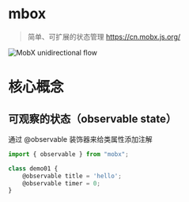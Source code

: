 
# mbox
> 简单、可扩展的状态管理
> https://cn.mobx.js.org/

![MobX unidirectional flow](https://cn.mobx.js.org/flow.png)

# 核心概念

## 可观察的状态（observable state）
通过 @observable 装饰器来给类属性添加注解
```ts
import { observable } from "mobx";

class demo01 {
	@observable title = 'hello';
	@observable timer = 0;
}
```
<!--stackedit_data:
eyJoaXN0b3J5IjpbMTA0Mjk3MTczOCwzNTc1MTc5ODEsOTYyNj
UyNjUzXX0=
-->